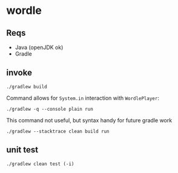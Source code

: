 # wordle

## Reqs

- Java (openJDK ok)
- Gradle

## invoke

`./gradlew build`

Command allows for `System.in` interaction with `WordlePlayer`:

`./gradlew -q --console plain run`

This command not useful, but syntax handy for future gradle work

`./gradlew --stacktrace clean build run`

## unit test

`./gradlew clean test (-i)`

